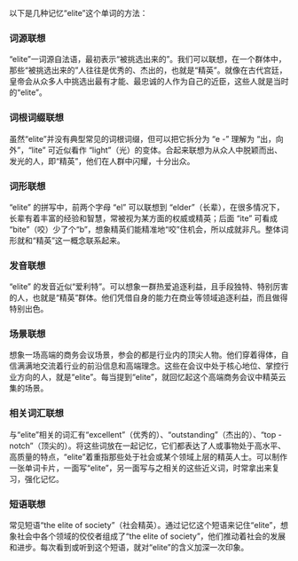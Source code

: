 以下是几种记忆“elite”这个单词的方法：

### 词源联想
“elite”一词源自法语，最初表示“被挑选出来的”。我们可以联想，在一个群体中，那些“被挑选出来的”人往往是优秀的、杰出的，也就是“精英”。就像在古代宫廷，皇帝会从众多人中挑选出最有才能、最忠诚的人作为自己的近臣，这些人就是当时的“elite”。

### 词根词缀联想
虽然“elite”并没有典型常见的词根词缀，但可以把它拆分为 “e -” 理解为 “出，向外”，“lite” 可近似看作 “light”（光）的变体。合起来联想为从众人中脱颖而出、发光的人，即“精英”，他们在人群中闪耀，十分出众。

### 词形联想
“elite” 的拼写中，前两个字母 “el” 可以联想到 “elder”（长辈），在很多情况下，长辈有着丰富的经验和智慧，常被视为某方面的权威或精英；后面 “ite” 可看成 “bite”（咬）少了个“b”，想象精英们能精准地“咬”住机会，所以成就非凡。整体词形就和“精英”这一概念联系起来。

### 发音联想
“elite” 的发音近似“爱利特”。可以想象一群热爱追逐利益，且手段独特、特别厉害的人，也就是“精英”群体。他们凭借自身的能力在商业等领域追逐利益，而且做得特别出色。

### 场景联想
想象一场高端的商务会议场景，参会的都是行业内的顶尖人物。他们穿着得体，自信满满地交流着行业的前沿信息和高端理念。这些在会议中处于核心地位、掌控行业方向的人，就是“elite”。每当提到“elite”，就回忆起这个高端商务会议中精英云集的场景。

### 相关词汇联想
与“elite”相关的词汇有“excellent”（优秀的）、“outstanding”（杰出的）、“top - notch”（顶尖的）。将这些词放在一起记忆，它们都表达了人或事物处于高水平、高质量的特点，“elite”着重指那些处于社会或某个领域上层的精英人士。可以制作一张单词卡片，一面写“elite”，另一面写与之相关的这些近义词，时常拿出来复习，强化记忆。

### 短语联想
常见短语“the elite of society”（社会精英）。通过记忆这个短语来记住“elite”，想象社会中各个领域的佼佼者组成了“the elite of society”，他们推动着社会的发展和进步。每次看到或听到这个短语，就对“elite”的含义加深一次印象。 